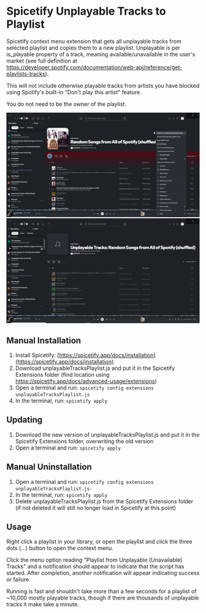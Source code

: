 # Spicetify Unplayable Tracks to Playlist

Spicetify context menu extension that gets all unplayable tracks from selected playlist and copies them to a new playlist. Unplayable is per is_playable property of a track, meaning available/unavailable in the user's market (see full definition at https://developer.spotify.com/documentation/web-api/reference/get-playlists-tracks).

This will not include otherwise playable tracks from artists you have blocked using Spotify's built-in "Don't play this artist" feature. 

You do not need to be the owner of the playlist.

![sample](/sample1.png)
![sample](/sample2.png)

## Manual Installation

1. Install Spicetify: [https://spicetify.app/docs/installation](https://spicetify.app/docs/installation)
2. Download unplayableTracksPlaylist.js and put it in the Spicetify Extensions folder (find location using https://spicetify.app/docs/advanced-usage/extensions)
3. Open a terminal and run: `spicetify config extensions unplayableTracksPlaylist.js`
4. In the terminal, run: `spicetify apply`

## Updating

1. Download the new version of unplayableTracksPlaylist.js and put it in the Spicetify Extensions folder, overwriting the old version
2. Open a terminal and run: `spicetify apply`

## Manual Uninstallation

1. Open a terminal and run: `spicetify config extensions unplayableTracksPlaylist.js-`
2. In the terminal, run: `spicetify apply`
3. Delete unplayableTracksPlaylist.js from the Spicetify Extensions folder (if not deleted it will still no longer load in Spicetify at this point)

## Usage

Right click a playlist in your library, or open the playlist and click the three dots (...) button to open the context menu.

Click the menu option reading "Playlist from Unplayable (Unavailable) Tracks" and a notification should appear to indicate that the script has started. After completion, another notification will appear indicating success or failure.

Running is fast and shouldn't take more than a few seconds for a playlist of ~10,000 mostly playable tracks, though if there are thousands of unplayable tracks it make take a minute.
